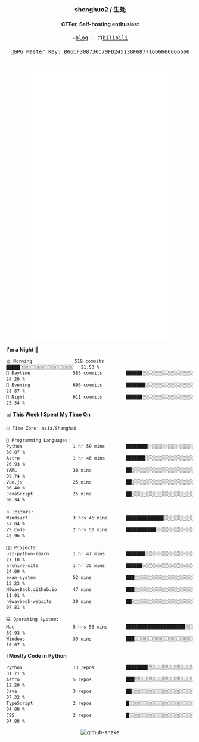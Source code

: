 <h3 align="center"> shenghuo2 / 生蚝 </h3>
<h4 align="center" >CTFer, Self-hosting enthusiast</h3>


<p align="center">
  <samp>
    ✍️<a href="https://blog.shenghuo2.top/">blog</a> -
    📺<a href="https://space.bilibili.com/85894935">bilibili</a>
  </samp>
</p>
<p align="center">
  <samp>
     🔐GPG Master Key: <a align="center" href="https://github.com/shenghuo2.gpg">B66CF308736C79FD245138F68771666666666666</a>
  </samp>
</p>
<br>
<p align="center">
  <a href="https://github.com/shenghuo2">
    <img width="400" align="top" src="https://github.com/shenghuo2/shenghuo2/blob/main/metrics.left.svg" />
  </a>
  <a href="https://github.com/shenghuo2">
    <img width="400" align="top" src="https://github.com/shenghuo2/shenghuo2/blob/main/metrics.right.svg" />
  </a>
</p>


<!--START_SECTION:waka-->
**I'm a Night 🦉** 

```text
🌞 Morning                519 commits         █████░░░░░░░░░░░░░░░░░░░░   21.53 % 
🌆 Daytime                585 commits         ██████░░░░░░░░░░░░░░░░░░░   24.26 % 
🌃 Evening                696 commits         ███████░░░░░░░░░░░░░░░░░░   28.87 % 
🌙 Night                  611 commits         ██████░░░░░░░░░░░░░░░░░░░   25.34 % 
```


📊 **This Week I Spent My Time On** 

```text
🕑︎ Time Zone: Asia/Shanghai

💬 Programming Languages: 
Python                   1 hr 59 mins        ████████░░░░░░░░░░░░░░░░░   30.07 % 
Astro                    1 hr 46 mins        ███████░░░░░░░░░░░░░░░░░░   26.93 % 
YAML                     38 mins             ██░░░░░░░░░░░░░░░░░░░░░░░   09.74 % 
Vue.js                   25 mins             ██░░░░░░░░░░░░░░░░░░░░░░░   06.40 % 
JavaScript               25 mins             ██░░░░░░░░░░░░░░░░░░░░░░░   06.34 % 

🔥 Editors: 
Windsurf                 3 hrs 46 mins       ██████████████░░░░░░░░░░░   57.04 % 
VS Code                  2 hrs 50 mins       ███████████░░░░░░░░░░░░░░   42.96 % 

🐱‍💻 Projects: 
uzz-python-learn         1 hr 47 mins        ███████░░░░░░░░░░░░░░░░░░   27.10 % 
archive-site             1 hr 35 mins        ██████░░░░░░░░░░░░░░░░░░░   24.09 % 
exam-system              52 mins             ███░░░░░░░░░░░░░░░░░░░░░░   13.23 % 
N0wayBack.github.io      47 mins             ███░░░░░░░░░░░░░░░░░░░░░░   11.91 % 
n0wayback-website        30 mins             ██░░░░░░░░░░░░░░░░░░░░░░░   07.81 % 

💻 Operating System: 
Mac                      5 hrs 56 mins       ██████████████████████░░░   89.93 % 
Windows                  39 mins             ███░░░░░░░░░░░░░░░░░░░░░░   10.07 % 
```

**I Mostly Code in Python** 

```text
Python                   13 repos            ████████░░░░░░░░░░░░░░░░░   31.71 % 
Astro                    5 repos             ███░░░░░░░░░░░░░░░░░░░░░░   12.20 % 
Java                     3 repos             ██░░░░░░░░░░░░░░░░░░░░░░░   07.32 % 
TypeScript               2 repos             █░░░░░░░░░░░░░░░░░░░░░░░░   04.88 % 
CSS                      2 repos             █░░░░░░░░░░░░░░░░░░░░░░░░   04.88 % 
```




<!--END_SECTION:waka-->


<div align="center">
  <picture>
    <source media="(prefers-color-scheme: dark)" srcset="https://gist.githubusercontent.com/shenghuo2/bfce20b14ab0484cef03bae6e60e0b3a/raw/github-snake-dark.svg" />
    <source media="(prefers-color-scheme: light)" srcset="https://gist.githubusercontent.com/shenghuo2/bfce20b14ab0484cef03bae6e60e0b3a/raw/github-snake.svg" />
    <img alt="github-snake" src="https://gist.githubusercontent.com/shenghuo2/bfce20b14ab0484cef03bae6e60e0b3a/raw/github-snake.svg" />
  </picture>
</div>

<!--
**shenghuo2/shenghuo2** is a ✨ _special_ ✨ repository because its `README.md` (this file) appears on your GitHub profile.

Here are some ideas to get you started:

- 🔭 I’m currently working on ...
- 🌱 I’m currently learning ...
- 👯 I’m looking to collaborate on ...
- 🤔 I’m looking for help with ...
- 💬 Ask me about ...
- 📫 How to reach me: ...
- 😄 Pronouns: ...
- ⚡ Fun fact: ...
-->
